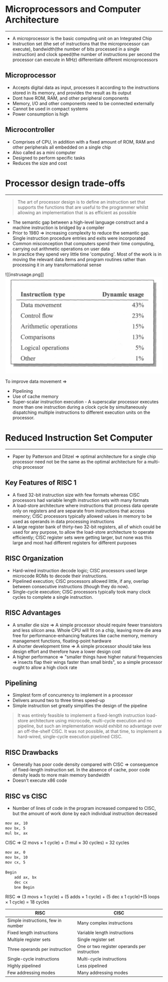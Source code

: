 # Microprocessors and Computer Architecture
---
- A microprocessor is the basic computing unit on an Integrated Chip
- Instruction set (the set of instructions that the microprocessor can execute), bandwidth(the number of bits processed in a single instruction) and clock speed(the number of instructions per second the processor can execute in MHz) differentiate different microprocessors

## Microprocessor
- Accepts digital data as input, processes it according to the instructions stored in its memory, and provides the result as its output
- Dont have ROM, RAM, and other peripheral components
- Memory, I/O and other components need to be connected externally
- Cannot be used in compact systems
- Power consumption is high

## Microcontroller
- Comprises of CPU, in addition with a fixed amount of ROM, RAM and other peripherals all embedded on a single chip
- Also called as a mini computer
- Designed to perform specific tasks 
- Reduces the size and cost

# Processor design trade-offs
---
> The art of processor design is to define an instruction set that supports the functions that are useful to the programmer whilst allowing an implementation that is as efficient as possible

- The semantic gap between a high-level language construct and a machine instruction is bridged by a compiler
- Prior to 1980 => increasing complexity to reduce the semantic gap. Single instruction procedure entries and exits were incorporated
- Common misconception that computers spend their time computing, carrying out arithmetic operations on user data
- In practice they spend very little time 'computing'. Most of the work is in moving the relevant data items and program routines rather than processing it in any transformational sense

![[instrusage.png]]![instrusage](https://github.com/Shogunkayo/PES_Notes/blob/main/Microprocessor%20and%20Computer%20Architecture/Images/instrusage.png)

To improve data movement =>
- Pipelining
- Use of cache memory
- Super-scalar instruction execution - A superscalar processor executes more than one instruction during a clock cycle by simultaneously dispatching multiple instructions to different execution units on the processor.

# Reduced Instruction Set Computer
----
- Paper by Patterson and Ditzel => optimal architecture for a single chip processor need not be the same as the optimal architecture for a multi-chip processor

## Key Features of RISC 1
- A fixed 32-bit instruction size with few formats whereas CISC processors had variable length instruction sets with many formats
- A load-store architecture where instructions that process data operate only on registers and are separate from instructions that access memory; CISC processors typically allowed values in memory to be used as operands in data processing instructions
- A large register bank of thirty-two 32-bit registers, all of which could be used for any purpose, to allow the load-store architecture to operate efficiently; CISC register sets were getting larger, but none was this large and most had different registers for different purposes

## RISC Organization
- Hard-wired instruction decode logic; CISC processors used large microcode ROMs to decode their instructions.
- Pipelined execution; CISC processors allowed little, if any, overlap between consecutive instructions (though they do now).
- Single-cycle execution; CISC processors typically took many clock cycles to complete a single instruction.

## RISC Advantages
- A smaller die size => A simple processor should require fewer transistors and less silicon area. Whole CPU will fit on a chip, leaving more die area free for performance-enhancing features like cache memory, memory management functions, floating-point hardware 
- A shorter development time => A simple processor should take less design effort and therefore have a lower design cost
- A higher performance => "smaller things have higher natural frequencies => insects flap their wings faster than small birds", so a simple processor ought to allow a high clock rate

## Pipelining
- Simplest form of concurrency to implement in a processor
-  Delivers around two to three times speed-up
- Simple instruction set greatly simplifies the design of the pipeline

> It was entirely feasible to implement a fixed-length instruction load-store architecture using microcode, multi-cycle execution and no pipeline, but such an implementation would exhibit no advantage over an off-the-shelf CISC. It was not possible, at that time, to implement a hard-wired, single-cycle execution pipelined CISC. 

## RISC Drawbacks
- Generally has poor code density compared with CISC => consequence of fixed-length instruction set. In the absence of cache, poor code density leads to more main memory bandwidth
- Doesn't execute x86 code

## RISC vs CISC
- Number of lines of code in the program increased compared to CISC, but the amount of work done by each individual instruction decreased


```
mov ax, 10
mov bx, 5
mul bx, ax
```
CISC => (2 movs × 1 cycle) + (1 mul × 30 cycles) = 32 cycles

```
mov ax, 0
mov bx, 10
mov cx, 5

Begin
	add ax, bx
	dec cx
	bne Begin
```
RISC => (3 movs × 1 cycle) + (5 adds × 1 cycle) + (5 dec x 1 cycle)+(5 loops × 1 cycle) = 18 cycles

| RISC                               | CISC                                         |
| ---------------------------------- | -------------------------------------------- |
| Simple instructions, few in number | Many complex instructions                    |
| Fixed length instructions          | Variable length instructions                 |
| Multiple register sets             | Single register set                          |
| Three operands per instruction     | One or two register operands per instruction |
| Single-cycle instructions          | Multi-cycle instructions                     |
| Highly pipelined                   | Less pipelined                               |
| Few addressing modes               | Many addressing modes                                             |


